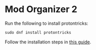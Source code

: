 # Mod Organizer 2

Run the following to install protontricks:

```
sudo dnf install protontricks
```

Follow the installation steps in [this guide](https://github.com/rockerbacon/modorganizer2-linux-installer).
